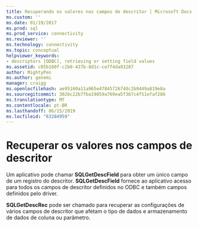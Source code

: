 ```yaml
---
title: Recuperando os valores nos campos de descritor | Microsoft Docs
ms.custom: ''
ms.date: 01/19/2017
ms.prod: sql
ms.prod_service: connectivity
ms.reviewer: ''
ms.technology: connectivity
ms.topic: conceptual
helpviewer_keywords:
- descriptors [ODBC], retrieving or setting field values
ms.assetid: c05b180f-c2b0-437b-8d1c-ce7f4da93287
author: MightyPen
ms.author: genemi
manager: craigg
ms.openlocfilehash: ae95160a11a965e47845726748c2b9449a819e8a
ms.sourcegitcommit: 3026c22b7fba19059a769ea5f367c4f51efaf286
ms.translationtype: MT
ms.contentlocale: pt-BR
ms.lasthandoff: 06/15/2019
ms.locfileid: "63284959"
---
```

# <a name="retrieving-the-values-in-descriptor-fields"></a>Recuperar os valores nos campos de descritor
Um aplicativo pode chamar **SQLGetDescField** para obter um único campo de um registro do descritor. **SQLGetDescField** fornece ao aplicativo acesso para todos os campos de descritor definidos no ODBC e também campos definidos pelo driver.  
  
 **SQLGetDescRec** pode ser chamado para recuperar as configurações de vários campos de descritor que afetam o tipo de dados e armazenamento de dados de coluna ou parâmetro.

